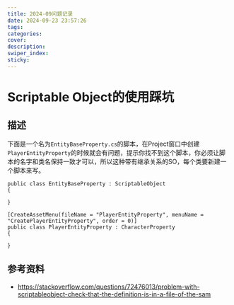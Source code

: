 ```yaml
---
title: 2024-09问题记录
date: 2024-09-23 23:57:26
tags:
categories:
cover:
description:
swiper_index:
sticky:
---
```


# Scriptable Object的使用踩坑

## 描述
下面是一个名为`EntityBaseProperty.cs`的脚本，在Project窗口中创建`PlayerEntityProperty`的时候就会有问题，提示你找不到这个脚本，你必须让脚本的名字和类名保持一致才可以，所以这种带有继承关系的SO，每个类要新建一个脚本来写。
```
public class EntityBaseProperty : ScriptableObject
{
    
}

[CreateAssetMenu(fileName = "PlayerEntityProperty", menuName = "CreatePlayerEntityProperty", order = 0)]
public class PlayerEntityProperty : CharacterProperty
{
    
}

```

## 参考资料
- https://stackoverflow.com/questions/72476013/problem-with-scriptableobject-check-that-the-definition-is-in-a-file-of-the-sam
